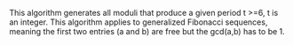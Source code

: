 This algorithm generates all moduli that produce a given period t >=6, t is an integer. This algorithm applies to generalized Fibonacci sequences, meaning the first two entries (a and b) are free but the gcd(a,b) has to be 1. 

